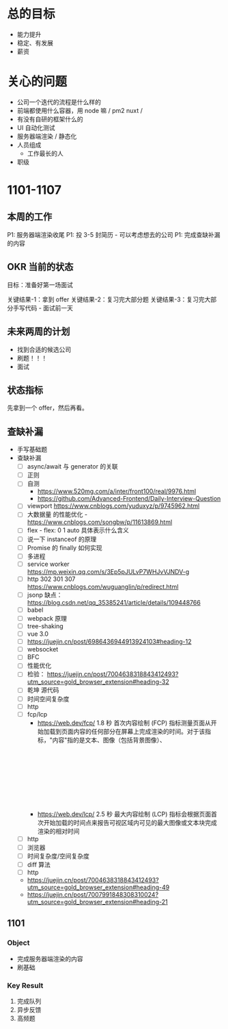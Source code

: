 # 总的目标

- 能力提升
- 稳定、有发展
- 薪资

# 关心的问题

- 公司一个迭代的流程是什么样的
- 前端都使用什么容器，用 node 嘛 / pm2 nuxt /
- 有没有自研的框架什么的
- UI 自动化测试
- 服务器端渲染 / 静态化
- 人员组成
  - 工作最长的人
- 职级

# 1101-1107

## 本周的工作

P1: 服务器端渲染收尾
P1: 投 3-5 封简历 - 可以考虑想去的公司
P1: 完成查缺补漏的内容

## OKR 当前的状态

目标：准备好第一场面试

关键结果-1：拿到 offer
关键结果-2：复习完大部分题
关键结果-3：复习完大部分手写代码 - 面试前一天

## 未来两周的计划

- 找到合适的候选公司
- 刷题！！！
- 面试

## 状态指标

先拿到一个 offer，然后再看。

## 查缺补漏

- 手写基础题
- 查缺补漏
  - [ ] async/await 与 generator 的关联
  - [ ] 正则
  - [ ] 自测
    - https://www.520mg.com/a/inter/front100/real/9976.html
    - https://github.com/Advanced-Frontend/Daily-Interview-Question
  - [ ] viewport https://www.cnblogs.com/yuduxyz/p/9745962.html
  - [ ] 大数据量 的性能优化 - https://www.cnblogs.com/songbw/p/11613869.html
  - [ ] flex - flex: 0 1 auto 具体表示什么含义
  - [ ] 说一下 instanceof 的原理
  - [ ] Promise 的 finally 如何实现
  - [ ] 多进程
  - [ ] service worker https://mp.weixin.qq.com/s/3Ep5pJULvP7WHJvVJNDV-g
  - [ ] http 302 301 307 https://www.cnblogs.com/wuguanglin/p/redirect.html
  - [ ] jsonp 缺点： https://blog.csdn.net/qq_35385241/article/details/109448766
  - [ ] babel
  - [ ] webpack 原理
  - [ ] tree-shaking
  - [ ] vue 3.0
  - [ ] https://juejin.cn/post/6986436944913924103#heading-12
  - [ ] websocket
  - [ ] BFC
  - [ ] 性能优化
  - [ ] 检验： https://juejin.cn/post/7004638318843412493?utm_source=gold_browser_extension#heading-32
  - [ ] 乾坤 源代码
  - [ ] 时间空间复杂度
  - [ ] http
  - [ ] fcp/lcp
    - https://web.dev/fcp/ 1.8 秒 首次内容绘制 (FCP) 指标测量页面从开始加载到页面内容的任何部分在屏幕上完成渲染的时间。对于该指标，"内容"指的是文本、图像（包括背景图像）、<svg>元素或非白色的<canvas>元素
    - https://web.dev/lcp/ 2.5 秒 最大内容绘制 (LCP) 指标会根据页面首次开始加载的时间点来报告可视区域内可见的最大图像或文本块完成渲染的相对时间
  - [ ] http
  - [ ] 浏览器
  - [ ] 时间复杂度/空间复杂度
  - [ ] diff 算法
  - [ ] http
  - https://juejin.cn/post/7004638318843412493?utm_source=gold_browser_extension#heading-49
  - https://juejin.cn/post/7007991848308310024?utm_source=gold_browser_extension#heading-21

## 1101

### Object

- 完成服务器端渲染的内容
- 刷基础

### Key Result

1. 完成队列
2. 异步反馈
3. 高频题
